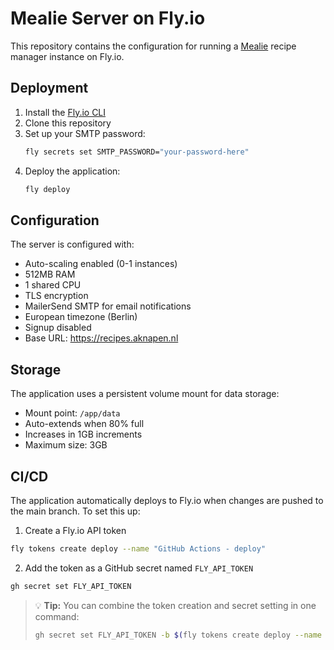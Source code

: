 # Mealie Server on Fly.io

This repository contains the configuration for running a [Mealie](https://hay-kot.github.io/mealie/) recipe manager instance on Fly.io.

## Deployment

1. Install the [Fly.io CLI](https://fly.io/docs/hands-on/install-flyctl/)
2. Clone this repository
3. Set up your SMTP password:
   ```bash
   fly secrets set SMTP_PASSWORD="your-password-here"
   ```
4. Deploy the application:
   ```bash
   fly deploy
   ```

## Configuration

The server is configured with:
- Auto-scaling enabled (0-1 instances)
- 512MB RAM
- 1 shared CPU
- TLS encryption
- MailerSend SMTP for email notifications
- European timezone (Berlin)
- Signup disabled
- Base URL: https://recipes.aknapen.nl

## Storage

The application uses a persistent volume mount for data storage:
- Mount point: `/app/data`
- Auto-extends when 80% full
- Increases in 1GB increments
- Maximum size: 3GB

## CI/CD

The application automatically deploys to Fly.io when changes are pushed to the main branch. To set this up:

1. Create a Fly.io API token
  ```bash
  fly tokens create deploy --name "GitHub Actions - deploy"
  ```
2. Add the token as a GitHub secret named `FLY_API_TOKEN`
  ```bash
  gh secret set FLY_API_TOKEN
  ```

> 💡 **Tip:** You can combine the token creation and secret setting in one command:
> ```bash
> gh secret set FLY_API_TOKEN -b $(fly tokens create deploy --name "GitHub Actions - deploy")
> ```
